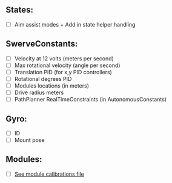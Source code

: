 States:
-----------------------
- [ ] Aim assist modes + Add in state helper handling

SwerveConstants:
-----------------------
- [ ] Velocity at 12 volts (meters per second)
- [ ] Max rotational velocity (angle per second)
- [ ] Translation PID (for x,y PID controllers)
- [ ] Rotational degrees PID 
- [ ] Modules locations (in meters)
- [ ] Drive radius meters
- [ ] PathPlanner RealTimeConstraints (in AutonomousConstants)

Gyro:
-----------------------
- [ ] ID
- [ ] Mount pose

Modules:
-----------------------
- [ ] [See module calibrations file](module/Calibrations.md)